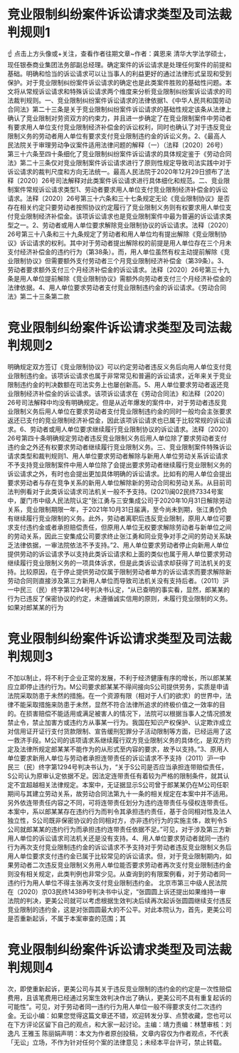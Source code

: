 # 竞业限制纠纷案件诉讼请求类型及司法裁判规则1

☝ 点击上方头像或+关注，查看作者往期文章~作者：龚恩来 清华大学法学硕士，现任银泰商业集团法务部副总经理。确定案件的诉讼请求是处理任何案件的前提和基础。明确和恰当的诉讼请求可以让当事人的利益更好的通过法律形式呈现和受到保护。对于竞业限制纠纷案件诉讼请求的确定也是此类案件胜败的基础性问题。本文将从常规诉讼请求和特殊诉讼请求两个维度来分析竞业限制纠纷案诉讼请求的司法裁判规则。一、竞业限制纠纷案件诉讼请求的法律依据1、《中华人民共和国劳动合同法》第二十三条是关于竞业限制纠纷案件诉讼请求的基础性规定该条从法律上确认了竞业限制对劳资双方的约束力，并且进一步确定了在竞业限制案件中劳动者有要求用人单位支付竞业限制经济补偿金的诉讼权利，同时也确认了对于违反竞业限制义务的劳动者用人单位有要求支付竞业限制违约金的诉讼义务。2、《最高人民法院关于审理劳动争议案件适用法律问题的解释（一）（法释〔2020〕26号）第三十六条至四十条细化了竞业限制纠纷案件诉讼请求的具体规定鉴于《劳动合同法》第二十三条仅对竞业限制案件诉讼请求进行了原则性规定导致司法实践中对于诉讼请求的裁判尺度和方向无法统一。最高人民法院于2020年12月29日颁布了法释〔2020〕26号司法解释对此类案件诉讼请求进行具体细化和规范。二、竞业限制案件常规诉讼请求类型1、劳动者要求用人单位支付竞业限制经济补偿金的诉讼请求。法释〔2020〕26号第三十六条和三十七条规定无论《竞业限制协议》是否存在相关约定只要劳动者按照协议约定履行了竞业限制义务则有权要求用人单位支付竞业限制经济补偿金。该项诉讼请求也是竞业限制案件中最为普遍的诉讼请求类型之一。2、劳动者或用人单位要求解除竞业限制协议的诉讼请求。法释〔2020〕26号第三十八条和三十九条规定了劳动者和用人单位均有提出解除《竞业限制协议》诉讼请求的权利。其中对于劳动者提出解除权的前提是用人单位存在三个月未支付经济补偿金的违约行为（第38条）。而，用人单位虽然有权主动提前解除《竞业限制协议》但需要额外支付劳动者三个月竞业限制经济补偿金（第39条）。3、劳动者要求额外支付三个月经济补偿金的诉讼请求。法释〔2020〕26号第三十九条是用人单位提前解除《竞业限制协议》需额外向劳动者支付三个月经济补偿金的法律依据。4、用人单位要求劳动者支付竞业限制违约金的诉讼请求。《劳动合同法》第二十三条第二款

# 竞业限制纠纷案件诉讼请求类型及司法裁判规则2

明确规定双方签订《竞业限制协议》可以约定劳动者违反义务后向用人单位支付竞业限制违约金。该项诉讼请求也属于非常常见和普遍的诉讼请求，近年来关于竞业限制违约金的判决数额在司法实务上也屡创新高。5、用人单位要求劳动者返还竞业限制经济补偿金的诉讼请求。该项诉讼请求在《劳动合同法》和法释〔2020〕26号司法解释中均没有明确规定。但是从近年爆发的案件中，对于劳动者违反竞业限制义务后用人单位在要求劳动者支付竞业限制违约金的同时一般均会主张要求返还已支付的竞业限制经济补偿金，因此该项诉讼请求也已属于比较常规的诉讼请求。6、劳动者或用人单位要求继续履行竞业限制协议的诉讼请求。法释〔2020〕26号第四十条明确规定劳动者违反竞业限制义务后用人单位除了要求劳动者支付违约金之外还有权要求劳动者继续履行竞业限制义务。三、竞业限制案件特殊诉讼请求类型和裁判规则1、用人单位要求劳动者解除与新用人单位劳动关系诉讼请求不予支持竞业限制案件中用人单位除了会提出要求劳动者继续履行竞业限制义务的诉讼请求之外，有时也会提出更加具体明确的诉讼请求。比如有的用人单位会提出要求劳动者与存在竞争关系的新用人单位解除新的劳动合同和劳动关系。从目前司法判例看对于此类诉讼请求司法机关一般不予支持。(2021)闽02民终7334号案中，厦门市中级人民法院认定“张江勇与三安集成公司于2020年10月31日解除劳动关系，竞业限制期限一年，于2021年10月31日届满，至今尚未到期，张江勇仍负有继续履行竞业限制的义务。此外，劳动者离职后违反竞业限制，原用人单位可要求支付违约金或者承担赔偿责任，但原用人单位无权要求解除劳动者与新单位之间的劳动关系，因此三安集成公司要求终止张江勇和同业竞争对手之间的劳动关系缺乏法律依据，一审法院依法不予支持。”2、用人单位要求劳动者停止向新用人单位提供劳动的诉讼请求予以支持此类诉讼请求和上面的类似也属于用人单位要求劳动继续履行竞业限制义务的一项具体诉求，但是此类诉讼请求却获得了司法机关的支持。比较原因，在于停止提供劳动仅属于限制劳动者单方的诉讼请求而要求解除新劳动合同则直接涉及第三方新用人单位而导致司法机关没有支持后者。（2011）沪一中民三（民）终字第1294号判决书认定，“从已查明的事实看，显然，郎某某的行为已违反了保密协议的约定，未遵循诚实信用的原则，未履行竞业限制的义务。如果对郎某某的行为

# 竞业限制纠纷案件诉讼请求类型及司法裁判规则3

不加以制止，将不利于企业正常的发展，不利于经济健康有序的增长，所以郎某某应立即停止违约行为。M公司要求郎某某不得间接向S公司提供劳务，实质是申请法院采取防患于未然的措施。在一个资源有限（相对于人们的欲求）的世界中，法律不能采取措施来防患于未然，显然不符合法律所追求的终极价值之一效率的目的。在损害赔偿不能适用或满足被害人的情况下，法院可以根据当事人之情况颁发禁止令，禁止加害方或违约方从事某一行为。我国在知识产权保护、认定欺诈成立对信用证开证行支付货款限制、宣告缓刑犯罪分子活动限制等方面，已经运用了这一救济手段。M公司的该项请求系继续履行双方竞业限制义务的具体化，是双方约定及法律所规定郎某某不能作为的从形式至内容的要求，故予以支持。”3、原用人单位要求新用人单位与劳动者承担连带责任的诉讼请求不予支持（2011）沪一中民三（民）终字第1294号判决书认为，“关于S公司是否应当承担连带赔偿责任，S公司认为原审认定依据不足。因法定连带责任有着较为严格的限制条件，就其认定不宜超越相关法律规定。本案中，无证据显示S公司曾于郎某某仍在M公司任职期间与其建立劳动关系，故劳动合同法第九十一条的相关规定在本案中并不适用。另外依连带责任内容之不同，可将连带责任划分为违约连带责任与侵权连带责任。本案中，系以郎某某存在违约行为而判令其承担违约责任，基于合同相对性及法人独立性，S公司既非保密协议的合同相对方，亦非违约行为的实施主体，故判令S公司就郎某某的违约行为而承担违约连带责任依据不足。”可见，对于涉及第三方新用人单位的诉讼请求司法机关还是没有支持。4、用人单位要求劳动者就同一违约行为再次支付竞业限制违约金的诉讼请求不予支持对于劳动者违反竞业限制义务后用人单位要求支付违约金已属于比较常见的诉讼请求。但，对于竞业限制期内，如果劳动者二次违反竞业限制义务用人单位能否要求劳动者再次支付竞业限制违约金则没有相关规定，此类判例也非常少见。从查询到的有限案例看，对于劳动者同一违约行为用人单位不得主张再次支付竞业限制违约金。  北京市第三中级人民法院在（2020）京03民终14389号判决书中认定，“张圆圆上诉还提出如果维持一审法院的判决，更美公司就可以考虑根据生效判决后续再次起诉张圆圆继续支付违反竞业限制的违约金，这是对张圆圆最大的不公平。对此本院认为，首先，更美公司是否重新起诉，不属于本案审查的范围；其

# 竞业限制纠纷案件诉讼请求类型及司法裁判规则4

次，即使重新起诉，更美公司与其关于违反竞业限制的违约金的约定是一次性赔偿费用，且该笔费用已经通过另案生效判决作出了确认，更美公司不具有重复起诉的可能性”。可见，对于劳动者同一违约行为用人单位一般不得要求支付二次违约金。无讼小编：如果您觉得这篇文章还不错，欢迎转发分享、点赞收藏，您也可以在下方评论区留下自己的观点，和大家一起讨论。主编：靖力责编：林慧审核：刘逸凡 王雅玉 陈丽娟声明：本文为作者原创投稿，文章内容仅为作者观点，不代表「无讼」立场，不作为针对任何个案的法律意见；未经本平台许可，禁止转载。 

